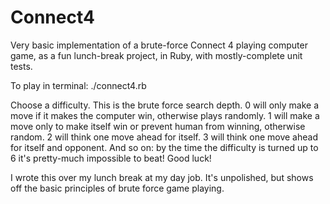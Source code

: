 # Connect4
Very basic implementation of a brute-force Connect 4 playing computer game, as a fun lunch-break project, in Ruby, with mostly-complete unit tests.

To play in terminal:
./connect4.rb

Choose a difficulty. This is the brute force search depth. 0 will only make a move if it makes the computer win, otherwise plays randomly. 1 will make a move only to make itself win or prevent human from winning, otherwise random. 2 will think one move ahead for itself. 3 will think one move ahead for itself and opponent. And so on: by the time the difficulty is turned up to 6 it's pretty-much impossible to beat! Good luck!

I wrote this over my lunch break at my day job. It's unpolished, but shows off the basic principles of brute force game playing.
